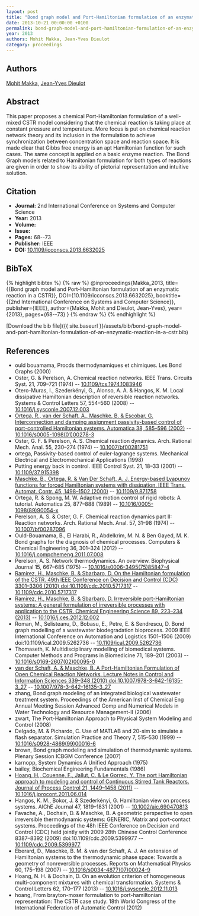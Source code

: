 ```yaml
---
layout: post
title: "Bond graph model and Port-Hamiltonian formulation of an enzymatic reaction in a CSTR"
date: 2013-10-21 00:00:00 +0100
permalink: bond-graph-model-and-port-hamiltonian-formulation-of-an-enzymatic-reaction-in-a-cstr
year: 2013
authors: Mohit Makka, Jean-Yves Dieulot
category: proceedings
---
```

 
## Authors
[Mohit Makka](authors/mohit-makka), [Jean-Yves Dieulot](authors/jean-yves-dieulot)
 
## Abstract
This paper proposes a chemical Port-Hamiltonian formulation of a well-mixed CSTR model considering that the chemical reaction is taking place at constant pressure and temperature. More focus is put on chemical reaction network theory and its inclusion in the formulation to achieve synchronization between concentration space and reaction space. It is made clear that Gibbs free energy is an apt Hamiltonian function for such cases. The same concept is applied on a basic enzyme reaction. The Bond Graph models related to Hamiltonian formulation for both types of reactions are given in order to show its ability of pictorial representation and intuitive solution.
 
## Citation
- **Journal:** 2nd International Conference on Systems and Computer Science
- **Year:** 2013
- **Volume:** 
- **Issue:** 
- **Pages:** 68--73
- **Publisher:** IEEE
- **DOI:** [10.1109/icconscs.2013.6632025](https://doi.org/10.1109/icconscs.2013.6632025)
 
## BibTeX
{% highlight bibtex %}
{% raw %}
@inproceedings{Makka_2013,
  title={{Bond graph model and Port-Hamiltonian formulation of an enzymatic reaction in a CSTR}},
  DOI={10.1109/icconscs.2013.6632025},
  booktitle={{2nd International Conference on Systems and Computer Science}},
  publisher={IEEE},
  author={Makka, Mohit and Dieulot, Jean-Yves},
  year={2013},
  pages={68--73}
}
{% endraw %}
{% endhighlight %}
 
[Download the bib file]({{ site.baseurl }}/assets/bib/bond-graph-model-and-port-hamiltonian-formulation-of-an-enzymatic-reaction-in-a-cstr.bib)
 
## References
- ould bouamama, Procds thermodynamiques et chimiques. Les Bond Graphs (2000)
- Oster, G. & Perelson, A. Chemical reaction networks. IEEE Trans. Circuits Syst. 21, 709–721 (1974) -- [10.1109/tcs.1974.1083946](https://doi.org/10.1109/tcs.1974.1083946)
- Otero-Muras, I., Szederkényi, G., Alonso, A. A. & Hangos, K. M. Local dissipative Hamiltonian description of reversible reaction networks. Systems &amp; Control Letters 57, 554–560 (2008) -- [10.1016/j.sysconle.2007.12.003](https://doi.org/10.1016/j.sysconle.2007.12.003)
- [Ortega, R., van der Schaft, A., Maschke, B. & Escobar, G. Interconnection and damping assignment passivity-based control of port-controlled Hamiltonian systems. Automatica 38, 585–596 (2002)](interconnection-and-damping-assignment-passivity-based-control-of-port-controlled-hamiltonian-systems) -- [10.1016/s0005-1098(01)00278-3](https://doi.org/10.1016/s0005-1098(01)00278-3)
- Oster, G. F. & Perelson, A. S. Chemical reaction dynamics. Arch. Rational Mech. Anal. 55, 230–274 (1974) -- [10.1007/bf00281751](https://doi.org/10.1007/bf00281751)
- ortega, Passivity-based control of euler-lagrange systems. Mechanical Electrical and Electromechanical Applications (1998)
- Putting energy back in control. IEEE Control Syst. 21, 18–33 (2001) -- [10.1109/37.915398](https://doi.org/10.1109/37.915398)
- [Maschke, B., Ortega, R. & Van Der Schaft, A. J. Energy-based Lyapunov functions for forced Hamiltonian systems with dissipation. IEEE Trans. Automat. Contr. 45, 1498–1502 (2000)](energy-based-lyapunov-functions-for-forced-hamiltonian-systems-with-dissipation) -- [10.1109/9.871758](https://doi.org/10.1109/9.871758)
- Ortega, R. & Spong, M. W. Adaptive motion control of rigid robots: A tutorial. Automatica 25, 877–888 (1989) -- [10.1016/0005-1098(89)90054-x](https://doi.org/10.1016/0005-1098(89)90054-x)
- Perelson, A. S. & Oster, G. F. Chemical reaction dynamics part II: Reaction networks. Arch. Rational Mech. Anal. 57, 31–98 (1974) -- [10.1007/bf00287096](https://doi.org/10.1007/bf00287096)
- Ould-Bouamama, B., El Harabi, R., Abdelkrim, M. N. & Ben Gayed, M. K. Bond graphs for the diagnosis of chemical processes. Computers &amp; Chemical Engineering 36, 301–324 (2012) -- [10.1016/j.compchemeng.2011.07.008](https://doi.org/10.1016/j.compchemeng.2011.07.008)
- Perelson, A. S. Network thermodynamics. An overview. Biophysical Journal 15, 667–685 (1975) -- [10.1016/s0006-3495(75)85847-4](https://doi.org/10.1016/s0006-3495(75)85847-4)
- [Ramirez, H., Maschke, B. & Sbarbaro, D. On the Hamiltonian formulation of the CSTR. 49th IEEE Conference on Decision and Control (CDC) 3301–3306 (2010) doi:10.1109/cdc.2010.5717317](on-the-hamiltonian-formulation-of-the-cstr) -- [10.1109/cdc.2010.5717317](https://doi.org/10.1109/cdc.2010.5717317)
- [Ramirez, H., Maschke, B. & Sbarbaro, D. Irreversible port-Hamiltonian systems: A general formulation of irreversible processes with application to the CSTR. Chemical Engineering Science 89, 223–234 (2013)](irreversible-port-hamiltonian-systems-a-general-formulation-of-irreversible-processes-with-application-to-the-cstr) -- [10.1016/j.ces.2012.12.002](https://doi.org/10.1016/j.ces.2012.12.002)
- Roman, M., Selisteanu, D., Bobasu, E., Petre, E. & Sendrescu, D. Bond graph modelling of a wastewater biodegradation bioprocess. 2009 IEEE International Conference on Automation and Logistics 1501–1506 (2009) doi:10.1109/ical.2009.5262736 -- [10.1109/ical.2009.5262736](https://doi.org/10.1109/ical.2009.5262736)
- Thomaseth, K. Multidisciplinary modelling of biomedical systems. Computer Methods and Programs in Biomedicine 71, 189–201 (2003) -- [10.1016/s0169-2607(02)00095-0](https://doi.org/10.1016/s0169-2607(02)00095-0)
- [van der Schaft, A. & Maschke, B. A Port-Hamiltonian Formulation of Open Chemical Reaction Networks. Lecture Notes in Control and Information Sciences 339–348 (2010) doi:10.1007/978-3-642-16135-3_27](a-port-hamiltonian-formulation-of-open-chemical-reaction-networks) -- [10.1007/978-3-642-16135-3_27](https://doi.org/10.1007/978-3-642-16135-3_27)
- zhang, Bond graph modeling of an integrated biological wastewater treatment system. Proceedings of the American Inst of Chemical Eng Annual Meeting Session Advanced Comp and Numerical Models in Water Technology and Resource Management-II (2006)
- zwart, The Port-Hamiltonian Approach to Physical System Modeling and Control (2008)
- Delgado, M. & Pichardo, C. Use of MATLAB and 20-sim to simulate a flash separator. Simulation Practice and Theory 7, 515–530 (1999) -- [10.1016/s0928-4869(99)00016-6](https://doi.org/10.1016/s0928-4869(99)00016-6)
- brown, Bond graph modeling and simulation of thermodynamic systems. Plenary Session ICBGM Conference (2007)
- karnopp, System Dynamics A Unified Approach (1975)
- bailey, Biochemical Engineering Fundamentals (1986)
- [Hoang, H., Couenne, F., Jallut, C. & Le Gorrec, Y. The port Hamiltonian approach to modeling and control of Continuous Stirred Tank Reactors. Journal of Process Control 21, 1449–1458 (2011)](the-port-hamiltonian-approach-to-modeling-and-control-of-continuous-stirred-tank-reactors) -- [10.1016/j.jprocont.2011.06.014](https://doi.org/10.1016/j.jprocont.2011.06.014)
- Hangos, K. M., Bokor, J. & Szederkényi, G. Hamiltonian view on process systems. AIChE Journal 47, 1819–1831 (2001) -- [10.1002/aic.690470813](https://doi.org/10.1002/aic.690470813)
- Favache, A., Dochain, D. & Maschke, B. A geometric perspective to open irreversible thermodynamic systems: GENERIC, Matrix and port-contact systems. Proceedings of the 48h IEEE Conference on Decision and Control (CDC) held jointly with 2009 28th Chinese Control Conference 8387–8392 (2009) doi:10.1109/cdc.2009.5399977 -- [10.1109/cdc.2009.5399977](https://doi.org/10.1109/cdc.2009.5399977)
- Eberard, D., Maschke, B. M. & van der Schaft, A. J. An extension of Hamiltonian systems to the thermodynamic phase space: Towards a geometry of nonreversible processes. Reports on Mathematical Physics 60, 175–198 (2007) -- [10.1016/s0034-4877(07)00024-9](https://doi.org/10.1016/s0034-4877(07)00024-9)
- Hoang, N. H. & Dochain, D. On an evolution criterion of homogeneous multi-component mixtures with chemical transformation. Systems &amp; Control Letters 62, 170–177 (2013) -- [10.1016/j.sysconle.2012.11.013](https://doi.org/10.1016/j.sysconle.2012.11.013)
- hoang, From brayton-moser formulation to port-hamiltonian representation: The CSTR case study. 18th World Congress of the International Federation of Automatic Control (2012)

